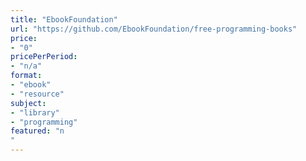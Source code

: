 ```yaml
---
title: "EbookFoundation"
url: "https://github.com/EbookFoundation/free-programming-books"
price: 
- "0"
pricePerPeriod: 
- "n/a"
format: 
- "ebook"
- "resource"
subject: 
- "library"
- "programming"
featured: "n"
---
```

